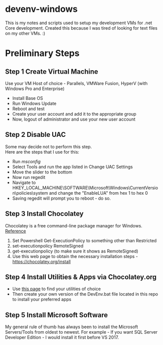# devenv-windows
This is my notes and scripts used to setup my development VMs for .net Core development.  Created this because I was tired of looking for text files on my other VMs. :)

# Preliminary Steps #
## Step 1 Create Virtual Machine ##
Use your VM Host of choice - Parallels, VMWare Fusion, HyperV (with Windows Pro and Enterprise)
* Install Base OS
* Run Windows Update
* Reboot and test
* Create your user account and add it to the appropriate group
* Now, logout of administrator and use your new user account

## Step 2 Disable UAC ##
Some may decide not to perform this step.  
Here are the steps that I use for this:
* Run *msconfig*
* Select Tools and run the app listed in Change UAC Settings 
* Move the slider to the bottom 
* Now run regedit 
* Navigate to HKEY_LOCAL_MACHINE\SOFTWARE\Microsoft\Windows\CurrentVersion\policies\system and change the "EnableLUA" from hex 1 to hex 0
* Saving regedit will prompt you to reboot - do so. 

## Step 3 Install Chocolatey ##
Chocolatey is a free command-line package manager for Windows.  [Reference](https://chocolatey.org/install "Title")

1. Set Powershell Get-ExecutionPolicy to something other than Restricted    
  1. set-executionpolicy RemoteSigned
  2. get-executionpolicy (to make sure it shows as RemoteSigned)
2. Use this web page to obtain the necessary installation steps - https://chocolatey.org/install

## Step 4 Install Utilities & Apps via Chocolatey.org ##
* Use  [this page](https://chocolatey.org/packages "Title") to find your utilities of choice
* Then create your own version of the DevEnv.bat file located in this repo to install your preferred apps

## Step 5 Install Microsoft Software ## 
My general rule of thumb has always been to install the Microsoft Servers/Tools from oldest to newest. 
For example - If you want SQL Server Developer Edition - I would install it first before VS 2017.
